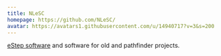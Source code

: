 ```yaml
---
title: NLeSC
homepage: https://github.com/NLeSC/
avatar: https://avatars1.githubusercontent.com/u/14940717?v=3&s=200
---
```

[eStep software](http://software.esciencecenter.nl) and software for old and pathfinder projects.
